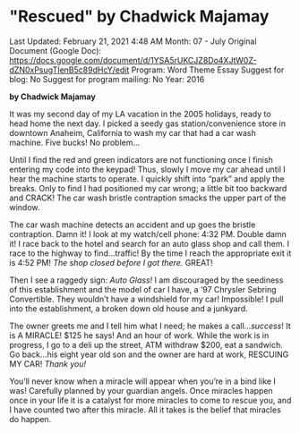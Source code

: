 # "Rescued" by Chadwick Majamay

Last Updated: February 21, 2021 4:48 AM
Month: 07 - July
Original Document (Google Doc): https://docs.google.com/document/d/1YSA5rUKCJZ8Do4XJtW0Z-dZN0xPsugTIenB5c89dHcY/edit
Program: Word Theme Essay
Suggest for blog: No
Suggest for program mailing: No
Year: 2016

**by Chadwick Majamay**

It was my second day of my LA vacation in the 2005 holidays, ready to head home the next day. I picked a seedy gas station/convenience store in downtown Anaheim, California to wash my car that had a car wash machine. Five bucks! No problem...

Until I find the red and green indicators are not functioning once I finish entering my code into the keypad! Thus, slowly I move my car ahead until I hear the machine starts to operate. I quickly shift into “park” and apply the breaks. Only to find I had positioned my car wrong; a little bit too backward and CRACK! The car wash bristle contraption smacks the upper part of the window.

The car wash machine detects an accident and up goes the bristle contraption. Damn it! I look at my watch/cell phone: 4:32 PM. Double damn it! I race back to the hotel and search for an auto glass shop and call them. I race to the highway to find...traffic! By the time I reach the appropriate exit it is 4:52 PM! *The shop closed before I got there.* GREAT!

Then I see a raggedy sign: *Auto Glass!* I am discouraged by the seediness of this establishment and the model of car I have, a ‘97 Chrysler Sebring Convertible. They wouldn’t have a windshield for my car! Impossible! I pull into the establishment, a broken down old house and a junkyard.

The owner greets me and I tell him what I need; he makes a call...*success*! It is A MIRACLE! $125 he says! And an hour of work. While the work is in progress, I go to a deli up the street, ATM withdraw $200, eat a sandwich. Go back...his eight year old son and the owner are hard at work, RESCUING MY CAR! *Thank you!*

You’ll never know when a miracle will appear when you’re in a bind like I was! Carefully planned by your guardian angels. Once miracles happen once in your life it is a catalyst for more miracles to come to rescue you, and I have counted two after this miracle. All it takes is the belief that miracles do happen.